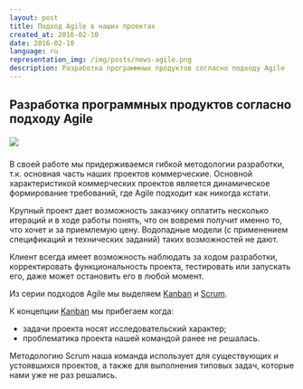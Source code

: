 ```yaml
---
layout: post
title: Подход Agile в наших проектах
created_at: 2016-02-10
date: 2016-02-10
language: ru
representation_img: /img/posts/news-agile.png
description: Разработка программных продуктов согласно подходу Agile
---
```


## Разработка программных продуктов согласно подходу Agile  

##### ![](/img/posts/agile.jpg)


В своей работе мы придерживаемся гибкой методологии разработки, т.к. основная часть наших проектов коммерческие. Основной характеристикой коммерческих проектов является динамическое формирование требований, где Agile подходит как никогда кстати.   
  
Крупный проект дает возможность заказчику оплатить несколько итераций и в ходе работы понять, что он вовремя получит именно то, что хочет и за приемлемую цену. Водопадные модели (с применением спецификаций и технических заданий) таких возможностей не дают.  

Клиент всегда имеет возможность наблюдать за ходом разработки, корректировать функциональность проекта, тестировать или запускать его, даже может остановить его в любой момент.  

Из серии подходов Agile мы выделяем [Kanban][kan] и [Scrum][scr].  

К концепции [Kanban][kan] мы прибегаем когда:  
   
*	задачи проекта носят исследовательский характер;  
*	проблематика проекта нашей командой ранее не решалась.  

Методологию Scrum наша команда использует для существующих и устоявшихся проектов, а также для выполнения типовых задач, которые нами уже не раз решались.  


[//]: #
   [scr]: <http://eigenmethod.ru/2015/03/05/scrum-post.ru.html>
   [kan]: <https://en.wikipedia.org/wiki/Kanban>
   [wtf]: <https://en.wikipedia.org/wiki/Waterfall_model>